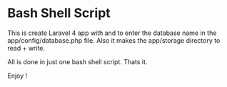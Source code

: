 Bash Shell Script 
=================

This is create Laravel 4 app with and to enter the database name in the app/config/database.php file. Also it makes the app/storage directory to read + write. 

All is done in just one bash shell script. Thats it.

Enjoy !



